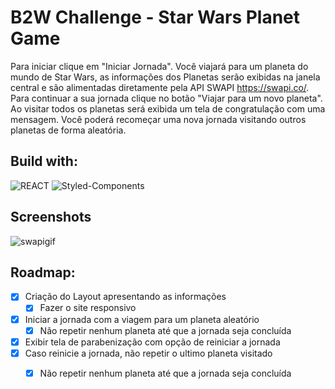 
# B2W Challenge - Star Wars Planet Game

Para iniciar clique em "Iniciar Jornada". 
Você viajará para um planeta do mundo de Star Wars, as informações dos Planetas serão exibidas na janela central e são alimentadas diretamente pela API SWAPI https://swapi.co/.
Para continuar a sua jornada clique no botão "Viajar para um novo planeta". Ao visitar todos os planetas será exibida um tela de congratulação com uma mensagem. 
Você poderá recomeçar uma nova jornada visitando outros planetas de forma aleatória. 

## Build with:


![REACT](https://img.shields.io/badge/React-20232A?style=for-the-badge&logo=react&logoColor=61DAFB)
![Styled-Components](https://img.shields.io/badge/styled--components-DB7093?style=for-the-badge&logo=styled-components&logoColor=white)


## Screenshots

![swapigif](https://github.com/yuridapaz/swapi_b2w_project/assets/54784524/ae1fcdb0-143b-4592-ad3e-eaf5ddfa9418)

## Roadmap:


 - [x] Criação do Layout apresentando as informações
	 - [x] Fazer o site responsivo
 - [x] Iniciar a jornada com a viagem para um planeta aleatório
	 - [x] Não repetir nenhum planeta até que a jornada seja concluída
 - [x] Exibir tela de parabenização com opção de reiniciar a jornada
 - [x] Caso  reinicie a jornada, não repetir o ultimo planeta visitado
	 - [x]  Não repetir nenhum planeta até que a jornada seja concluída
 
